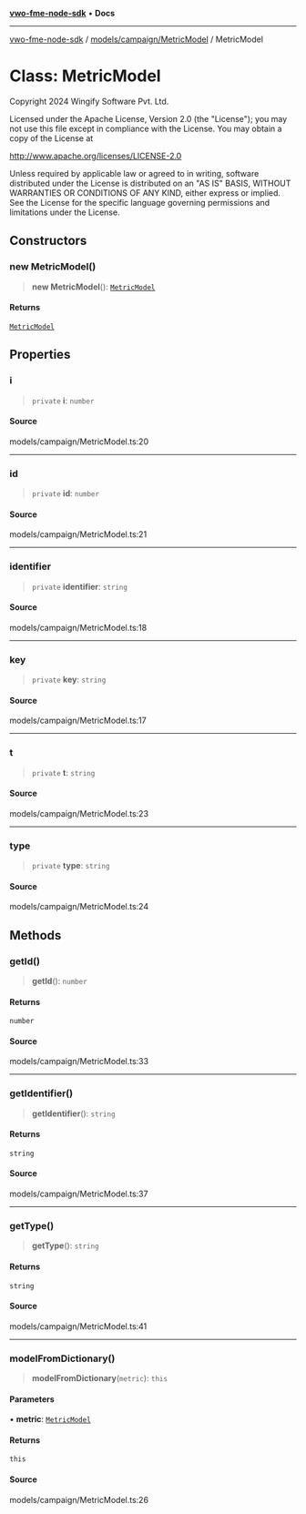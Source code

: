 [**vwo-fme-node-sdk**](../../../../README.md) • **Docs**

---

[vwo-fme-node-sdk](../../../../modules.md) / [models/campaign/MetricModel](../README.md) / MetricModel

# Class: MetricModel

Copyright 2024 Wingify Software Pvt. Ltd.

Licensed under the Apache License, Version 2.0 (the "License");
you may not use this file except in compliance with the License.
You may obtain a copy of the License at

http://www.apache.org/licenses/LICENSE-2.0

Unless required by applicable law or agreed to in writing, software
distributed under the License is distributed on an "AS IS" BASIS,
WITHOUT WARRANTIES OR CONDITIONS OF ANY KIND, either express or implied.
See the License for the specific language governing permissions and
limitations under the License.

## Constructors

### new MetricModel()

> **new MetricModel**(): [`MetricModel`](MetricModel.md)

#### Returns

[`MetricModel`](MetricModel.md)

## Properties

### i

> `private` **i**: `number`

#### Source

models/campaign/MetricModel.ts:20

---

### id

> `private` **id**: `number`

#### Source

models/campaign/MetricModel.ts:21

---

### identifier

> `private` **identifier**: `string`

#### Source

models/campaign/MetricModel.ts:18

---

### key

> `private` **key**: `string`

#### Source

models/campaign/MetricModel.ts:17

---

### t

> `private` **t**: `string`

#### Source

models/campaign/MetricModel.ts:23

---

### type

> `private` **type**: `string`

#### Source

models/campaign/MetricModel.ts:24

## Methods

### getId()

> **getId**(): `number`

#### Returns

`number`

#### Source

models/campaign/MetricModel.ts:33

---

### getIdentifier()

> **getIdentifier**(): `string`

#### Returns

`string`

#### Source

models/campaign/MetricModel.ts:37

---

### getType()

> **getType**(): `string`

#### Returns

`string`

#### Source

models/campaign/MetricModel.ts:41

---

### modelFromDictionary()

> **modelFromDictionary**(`metric`): `this`

#### Parameters

• **metric**: [`MetricModel`](MetricModel.md)

#### Returns

`this`

#### Source

models/campaign/MetricModel.ts:26
